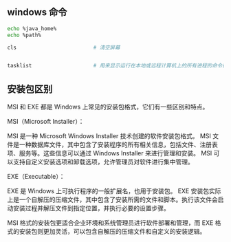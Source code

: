 ## windows 命令

```bash
echo %java_home%
echo %path%

cls                         # 清空屏幕


tasklist                    # 用来显示运行在本地或远程计算机上的所有进程的命令行工具，带有多个执行参数。


```


## 安装包区别

MSI 和 EXE 都是 Windows 上常见的安装包格式，它们有一些区别和特点。


MSI（Microsoft Installer）：

MSI 是一种 Microsoft Windows Installer 技术创建的软件安装包格式。
MSI 文件是一种数据库文件，其中包含了安装程序的所有相关信息，包括文件、注册表项、服务等。这些信息可以通过 Windows Installer 来进行管理和安装。
MSI 可以支持自定义安装选项和卸载选项，允许管理员对软件进行集中管理。

EXE（Executable）：

EXE 是 Windows 上可执行程序的一般扩展名，也用于安装包。
EXE 安装包实际上是一个自解压的压缩文件，其中包含了安装所需的文件和脚本。执行该文件会启动安装过程并解压文件到指定位置，并执行必要的设置步骤。

MSI 格式的安装包更适合企业环境和系统管理员进行软件部署和管理，而 EXE 格式的安装包则更加灵活，可以包含自解压的压缩文件和自定义的安装逻辑。